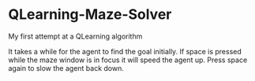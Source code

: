 # QLearning-Maze-Solver
My first attempt at a QLearning algorithm

It takes a while for the agent to find the goal initially. If space is pressed while the maze window is in focus it will speed the agent up. Press space again to slow the agent back down.

